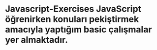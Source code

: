 # Javascript-Exercises JavaScript öğrenirken konuları pekiştirmek amacıyla yaptığım basic çalışmalar yer almaktadır. 
